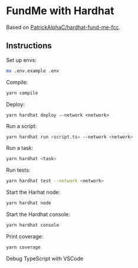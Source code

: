 # FundMe with Hardhat

Based on [PatrickAlphaC/hardhat-fund-me-fcc](https://github.com/PatrickAlphaC/hardhat-fund-me-fcc).

## Instructions

Set up envs:

```sh
mv .env.example .env
```

Compile:

```sh
yarn compile
```

Deploy:

```
yarn hardhat deploy --network <network>
```

Run a script:

```sh
yarn hardhat run <script.ts> --network <network>
```

Run a task:

```sh
yarn hardhat <task>
```

Run tests:

```sh
yarn hardhat test --network <network>
```

Start the Harhat node:

```sh
yarn hardhat node
```

Start the Hardhat console:

```sh
yarn hardhat console
```

Print coverage:

```sh
yarn coverage
```

Debug TypeScript with VSCode
